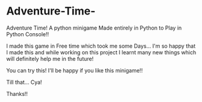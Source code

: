 # Adventure-Time-
Adventure Time! A python minigame Made entirely in Python to Play in Python Console!!

I made this game in Free time which took me some Days... I'm so happy that I made this and while working on this project I learnt many new things which will definitely help me in the future!

You can try this! I'll be happy if you like this minigame!!

Till that... Cya!

Thanks!!
